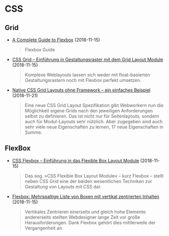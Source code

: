 # CSS

## Grid

- [A Complete Guide to Flexbox](https://css-tricks.com/snippets/css/a-guide-to-flexbox/) (2018-11-15)

  > Flexbox Guide
  
- [CSS Grid – Einführung in Gestaltungsraster mit dem Grid Layout Module](https://blog.kulturbanause.de/2013/12/css-grid-layout-module/) (2018-11-15)

  > Komplexe Weblayouts lassen sich weder mit float-basierten Gestaltungsrastern noch mit Flexbox perfekt umsetzen. 
  
- [Native CSS Grid Layouts ohne Framework – ein einfaches Beispiel](http://maddesigns.de/css-grid-layout-2764.html) (2018-11-21)

  > Eine neue CSS Grid Layout Spezifikation gibt Webworkern nun die Möglichkeit eigene Grids nach den jeweiligen Anforderungen selbst zu definieren. Das ist nicht nur für Seitenlayouts, sondern auch für Modul-Layouts sehr nützlich. Aber zugegeben sind auch sehr viele neue Eigenschaften zu lernen, 17 neue Eigenschaften in Summe.
  
## FlexBox  
  
- [CSS Flexbox – Einführung in das Flexible Box Layout Module](https://blog.kulturbanause.de/2013/07/einfuhrung-in-das-flexbox-modell-von-css/) (2018-11-15)

  > Das sog. »CSS Flexible Box Layout Module« – kurz Flexbox – stellt neben CSS Grid eine der beiden wesentlichen Techniken zur Gestaltung von Layouts mit CSS dar.
  
- [Flexbox: Mehrspaltige Liste von Boxen mit vertikal zentrierten Inhalten](https://blog.kulturbanause.de/2016/03/flexbox-mehrspaltige-liste-von-boxen-mit-vertikal-zentrierten-inhalten/) (2018-11-15)

  > Vertikales Zentrieren einerseits und gleich hohe Elemente andererseits stellten Webdesigner lange Zeit vor große Herausforderungen. Dank Flexbox gehört dies mittlerweile der Vergangenheit an.

